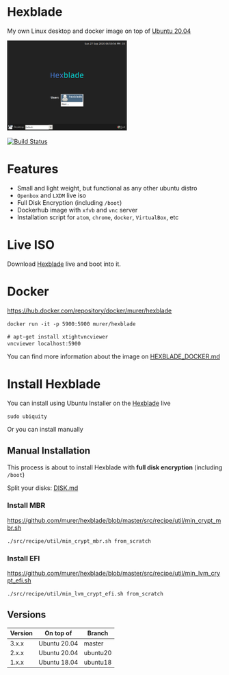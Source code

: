 # Hexblade

My own Linux desktop and docker image on top of [Ubuntu 20.04](#versions)

[<img src="https://github.com/murer/hexblade/raw/master/docs/Hexblade_Login.png" width="280" />](https://github.com/murer/hexblade)

[![Build Status](https://travis-ci.org/murer/hexblade.svg?branch=master)](https://travis-ci.org/murer/hexblade)

# Features

 * Small and light weight, but functional as any other ubuntu distro
 * ``Openbox`` and ``LXDM`` live iso
 * Full Disk Encryption (including ``/boot``)
 * Dockerhub image with ``xfvb`` and ``vnc`` server
 * Installation script for ```atom```, ```chrome```, ```docker```, ```VirtualBox```, etc

# Live ISO

Download [Hexblade](https://github.com/murer/hexblade/releases/download/edge/hexblade.iso) live and boot into it.

# Docker


https://hub.docker.com/repository/docker/murer/hexblade

```shell
docker run -it -p 5900:5900 murer/hexblade
```

```shell
# apt-get install xtightvncviewer
vncviewer localhost:5900
```

You can find more information about the image on [HEXBLADE_DOCKER.md](https://github.com/murer/hexblade/blob/master/docs/HEXBLADE_DOCKER.md)


# Install Hexblade

You can install using Ubuntu Installer on the [Hexblade](https://github.com/murer/hexblade/releases/download/edge/hexblade.iso) live

```shell
sudo ubiquity
```

Or you can install manually

## Manual Installation

This process is about to install Hexblade with **full disk encryption** (including ``/boot``)

Split your disks: [DISK.md](https://github.com/murer/hexblade/blob/master/docs/DISK.md)

### Install MBR

https://github.com/murer/hexblade/blob/master/src/recipe/util/min_crypt_mbr.sh

```shell
./src/recipe/util/min_crypt_mbr.sh from_scratch
```

### Install EFI

https://github.com/murer/hexblade/blob/master/src/recipe/util/min_lvm_crypt_efi.sh

```shell
./src/recipe/util/min_lvm_crypt_efi.sh from_scratch
```

## Versions

| Version | On top of | Branch |
|---------|-----------|--------|
| 3.x.x | Ubuntu 20.04 | master |
| 2.x.x | Ubuntu 20.04 | ubuntu20 |
| 1.x.x | Ubuntu 18.04 | ubuntu18 |
